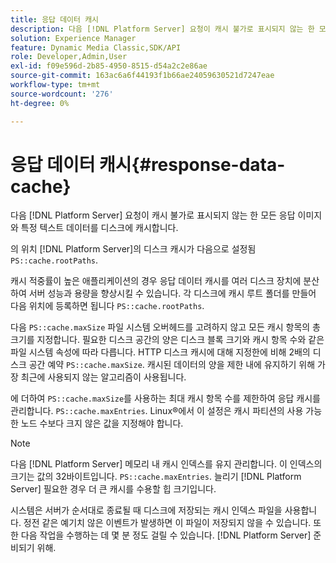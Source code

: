 ```yaml
---
title: 응답 데이터 캐시
description: 다음 [!DNL Platform Server] 요청이 캐시 불가로 표시되지 않는 한 모든 응답 이미지와 특정 텍스트 데이터를 디스크에 캐시합니다.
solution: Experience Manager
feature: Dynamic Media Classic,SDK/API
role: Developer,Admin,User
exl-id: f09e596d-2b85-4950-8515-d54a2c2e86ae
source-git-commit: 163ac6a6f44193f1b66ae24059630521d7247eae
workflow-type: tm+mt
source-wordcount: '276'
ht-degree: 0%

---
```


# 응답 데이터 캐시{#response-data-cache}

다음 [!DNL Platform Server] 요청이 캐시 불가로 표시되지 않는 한 모든 응답 이미지와 특정 텍스트 데이터를 디스크에 캐시합니다.

의 위치 [!DNL Platform Server]의 디스크 캐시가 다음으로 설정됨 `PS::cache.rootPaths`.

캐시 적중률이 높은 애플리케이션의 경우 응답 데이터 캐시를 여러 디스크 장치에 분산하여 서버 성능과 용량을 향상시킬 수 있습니다. 각 디스크에 캐시 루트 폴더를 만들어 다음 위치에 등록하면 됩니다 `PS::cache.rootPaths`.

다음 `PS::cache.maxSize` 파일 시스템 오버헤드를 고려하지 않고 모든 캐시 항목의 총 크기를 지정합니다. 필요한 디스크 공간의 양은 디스크 블록 크기와 캐시 항목 수와 같은 파일 시스템 속성에 따라 다릅니다. HTTP 디스크 캐시에 대해 지정한에 비해 2배의 디스크 공간 예약 `PS::cache.maxSize`. 캐시된 데이터의 양을 제한 내에 유지하기 위해 가장 최근에 사용되지 않는 알고리즘이 사용됩니다.

에 더하여 `PS::cache.maxSize`를 사용하는 최대 캐시 항목 수를 제한하여 응답 캐시를 관리합니다. `PS::cache.maxEntries`. Linux®에서 이 설정은 캐시 파티션의 사용 가능한 노드 수보다 크지 않은 값을 지정해야 합니다.

>[!NOTE]
>
>다음 [!DNL Platform Server] 메모리 내 캐시 인덱스를 유지 관리합니다. 이 인덱스의 크기는 값의 32바이트입니다. `PS::cache.maxEntries`. 늘리기 [!DNL Platform Server] 필요한 경우 더 큰 캐시를 수용할 힙 크기입니다.

시스템은 서버가 순서대로 종료될 때 디스크에 저장되는 캐시 인덱스 파일을 사용합니다. 정전 같은 예기치 않은 이벤트가 발생하면 이 파일이 저장되지 않을 수 있습니다. 또한 다음 작업을 수행하는 데 몇 분 정도 걸릴 수 있습니다. [!DNL Platform Server] 준비되기 위해.
